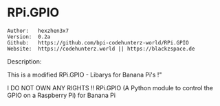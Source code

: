 # RPi.GPIO

```
Author:   hexzhen3x7
Version:  0.2a
Github:   https://github.com/bpi-codehunterz-world/RPi.GPIO
Website:  https://codehunterz.world || https://blackzspace.de
```


Description:

This is a modified RPi.GPIO - Libarys for Banana Pi's !"

I DO NOT OWN ANY RIGHTS !!
RPi.GPIO (A Python module to control the GPIO on a Raspberry Pi) for Banana Pi 
